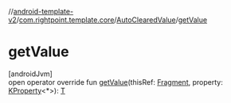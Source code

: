 //[android-template-v2](../../../index.md)/[com.rightpoint.template.core](../index.md)/[AutoClearedValue](index.md)/[getValue](get-value.md)

# getValue

[androidJvm]\
open operator override fun [getValue](get-value.md)(thisRef: [Fragment](https://developer.android.com/reference/kotlin/androidx/fragment/app/Fragment.html), property: [KProperty](https://kotlinlang.org/api/latest/jvm/stdlib/kotlin.reflect/-k-property/index.html)<*>): [T](index.md)
